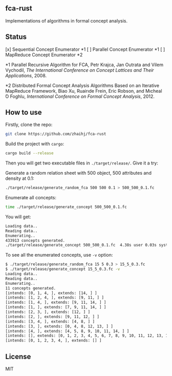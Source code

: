 ## fca-rust

Implementations of algorithms in formal concept analysis.

## Status

[x] Sequential Concept Enumerator \*1
[ ] Parallel Concept Enumerator \*1
[ ] MapReduce Concept Enumerator \*2

\*1 Parallel Recursive Algorithm for FCA, Petr Krajca, Jan Outrata and Vilem Vychodil, *The International Conference on Concept Lattices and Their Applications*, 2008.

\*2 Distributed Formal Concept Analysis Algorithms Based on an Iterative MapReduce Framework, Biao Xu, Ruairıde Frein, Eric Robson, and Mıcheal ́O Foghlu, *International Conference on Formal Concept Analysis*, 2012.


## How to use

Firstly, clone the repo:

```bash
git clone https://github.com/zhaihj/fca-rust
```

Build the project with `cargo`:

```bash
cargo build --release
```

Then you will get two executable files in `./target/release/`. Give it a try:

Generate a random relation sheet with 500 object, 500 attributes and density at 0.1:

```bash
./target/release/generate_random_fca 500 500 0.1 > 500_500_0.1.fc
```

Enumerate all concepts:

```bash
time ./target/release/generate_concept 500_500_0.1.fc
```

You will get: 

```bash
Loading data..
Reading data..
Enumerating..
433913 concepts generated.
./target/release/generate_concept 500_500_0.1.fc  4.38s user 0.03s system 99% cpu 4.404 total
```

To see all the enumerated concepts, use `-v` option:

```bash
$ ./target/release/generate_random_fca 15 5 0.3 > 15_5_0.3.fc
$ ./target/release/generate_concept 15_5_0.3.fc -v
Loading data..
Reading data..
Enumerating..
11 concepts generated.
[intends: [0, 1, 4, ], extends: [14, ] ]
[intends: [1, 2, 4, ], extends: [9, 11, ] ]
[intends: [1, 4, ], extends: [9, 11, 14, ] ]
[intends: [1, ], extends: [7, 9, 11, 14, ] ]
[intends: [2, 3, ], extends: [12, ] ]
[intends: [2, ], extends: [9, 11, 12, ] ]
[intends: [3, 4, ], extends: [4, 8, ] ]
[intends: [3, ], extends: [0, 4, 8, 12, 13, ] ]
[intends: [4, ], extends: [4, 5, 8, 9, 10, 11, 14, ] ]
[intends: [], extends: [0, 1, 2, 3, 4, 5, 6, 7, 8, 9, 10, 11, 12, 13, 14, ] ]
[intends: [0, 1, 2, 3, 4, ], extends: [] ]
```

## License

MIT
